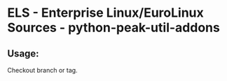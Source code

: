 # ELS - Enterprise Linux/EuroLinux Sources - python-peak-util-addons 
## Usage:
  Checkout branch or tag.
